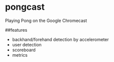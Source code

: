 pongcast
========

Playing Pong on the Google Chromecast



##features

- backhand/forehand detection by accelerometer
- user detection
- scoreboard
- metrics
